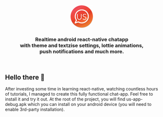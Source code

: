 <p align="center">
  <img src="https://github.com/AndrasE/raw-readme/blob/main/us-readme.png?raw=true" width="80">
</p>
<h3 align="center">
  Realtime android react-native chatapp
  <br>
  with theme and textzise settings, lottie animations, 
  <br>push notifications and much more.
</h3>
<br/>

## Hello there 👋

After investing some time in learning react-native, watching countless hours of tutorials, I managed to create this fully functional chat-app. Feel free to install it and try it out. At the root of the project, you will find us-app-debug.apk which you can install on your android device (you will need to enable 3rd-party installation). 
<br/>
